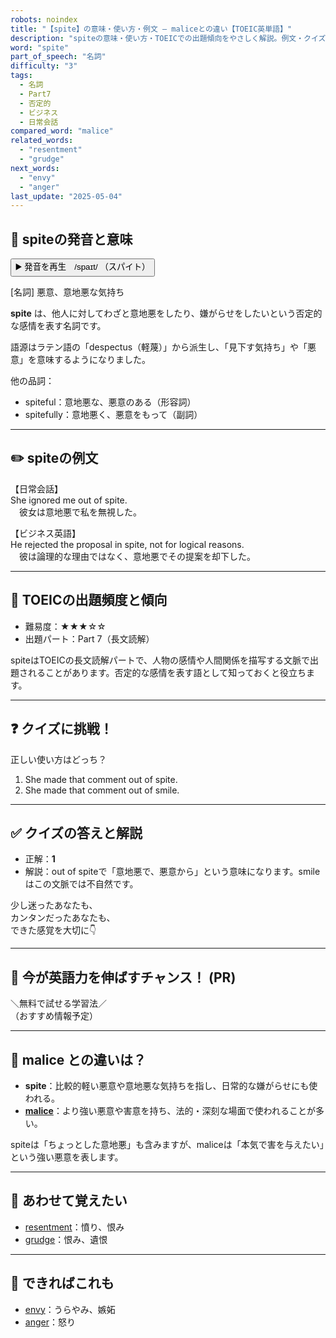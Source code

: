 ```yaml
---
robots: noindex
title: "【spite】の意味・使い方・例文 ― maliceとの違い【TOEIC英単語】"
description: "spiteの意味・使い方・TOEICでの出題傾向をやさしく解説。例文・クイズ付きでmaliceとの違いもわかりやすく学べます。"
word: "spite"
part_of_speech: "名詞"
difficulty: "3"
tags:
  - 名詞
  - Part7
  - 否定的
  - ビジネス
  - 日常会話
compared_word: "malice"
related_words:
  - "resentment"
  - "grudge"
next_words:
  - "envy"
  - "anger"
last_update: "2025-05-04"
---
```


## 🔰 spiteの発音と意味

<button class="play-audio" onclick="playTTS('spite')">
  <span class="play-audio-main">
    ▶️ 発音を再生　/spaɪt/
  </span>
  <span class="play-audio-sub">
    （スパイト）
  </span>
</button>

[名詞] 悪意、意地悪な気持ち

**spite** は、他人に対してわざと意地悪をしたり、嫌がらせをしたいという否定的な感情を表す名詞です。

語源はラテン語の「despectus（軽蔑）」から派生し、「見下す気持ち」や「悪意」を意味するようになりました。

他の品詞：  
- spiteful：意地悪な、悪意のある（形容詞）
- spitefully：意地悪く、悪意をもって（副詞）

---

## ✏️ spiteの例文

【日常会話】  
She ignored me out of spite.  
　彼女は意地悪で私を無視した。

【ビジネス英語】  
He rejected the proposal in spite, not for logical reasons.  
　彼は論理的な理由ではなく、意地悪でその提案を却下した。

---

## 🎯 TOEICの出題頻度と傾向

- 難易度：★★★☆☆
- 出題パート：Part 7（長文読解）

spiteはTOEICの長文読解パートで、人物の感情や人間関係を描写する文脈で出題されることがあります。否定的な感情を表す語として知っておくと役立ちます。

---

## ❓ クイズに挑戦！

正しい使い方はどっち？

1. She made that comment out of spite.  
2. She made that comment out of smile.

---

## ✅ クイズの答えと解説

- 正解：**1**
- 解説：out of spiteで「意地悪で、悪意から」という意味になります。smileはこの文脈では不自然です。

少し迷ったあなたも、  
カンタンだったあなたも、  
できた感覚を大切に👇️

---

## 🚀 今が英語力を伸ばすチャンス！ (PR)

<div class="info-center">
＼無料で試せる学習法／<br>  
（おすすめ情報予定）
</div>

---

## 🤔  malice との違いは？

- **spite**：比較的軽い悪意や意地悪な気持ちを指し、日常的な嫌がらせにも使われる。
- **[malice](/word/malice/)**：より強い悪意や害意を持ち、法的・深刻な場面で使われることが多い。

spiteは「ちょっとした意地悪」も含みますが、maliceは「本気で害を与えたい」という強い悪意を表します。

---

## 🧩 あわせて覚えたい

- [resentment](/word/resentment/)：憤り、恨み
- [grudge](/word/grudge/)：恨み、遺恨

---

## 📖 できればこれも

- [envy](/word/envy/)：うらやみ、嫉妬
- [anger](/word/anger/)：怒り

<!-- cvid: aid13_bid02 -->

